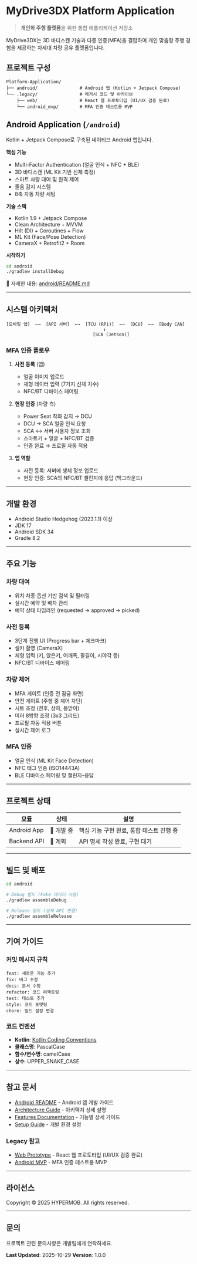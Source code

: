 # MyDrive3DX Platform Application

> **개인화 주행 플랫폼**을 위한 통합 애플리케이션 저장소

MyDrive3DX는 3D 바디스캔 기술과 다중 인증(MFA)을 결합하여 개인 맞춤형 주행 경험을 제공하는 차세대 차량 공유 플랫폼입니다.

## 프로젝트 구성

```
Platform-Application/
├── android/                # Android 앱 (Kotlin + Jetpack Compose)
└── .legacy/                # 레거시 코드 및 아카이브
    ├── web/                # React 웹 프로토타입 (UI/UX 검증 완료)
    └── android_mvp/        # MFA 인증 테스트용 MVP
```

## Android Application (`/android`)

Kotlin + Jetpack Compose로 구축된 네이티브 Android 앱입니다.

**핵심 기능**
- Multi-Factor Authentication (얼굴 인식 + NFC + BLE)
- 3D 바디스캔 (ML Kit 기반 신체 측정)
- 스마트 차량 대여 및 원격 제어
- 졸음 감지 시스템
- 8축 자동 차량 세팅

**기술 스택**
- Kotlin 1.9 + Jetpack Compose
- Clean Architecture + MVVM
- Hilt (DI) + Coroutines + Flow
- ML Kit (Face/Pose Detection)
- CameraX + Retrofit2 + Room

**시작하기**
```bash
cd android
./gradlew installDebug
```

📖 자세한 내용: [android/README.md](./android/README.md)

---

## 시스템 아키텍처

```
[모바일 앱]  ←→  [API 서버]  ←→  [TCU (RPi)]  ←→  [DCU]  ←→  [Body CAN]
                                     ↕
                                 [SCA (Jetson)]
```

### MFA 인증 플로우

1. **사전 등록** (앱)
   - 얼굴 이미지 업로드
   - 체형 데이터 입력 (7가지 신체 치수)
   - NFC/BT 디바이스 페어링

2. **현장 인증** (차량 측)
   - Power Seat 착좌 감지 → DCU
   - DCU → SCA 얼굴 인식 요청
   - SCA ↔ 서버 사용자 정보 조회
   - 스마트키 + 얼굴 + NFC/BT 검증
   - 인증 완료 → 프로필 자동 적용

3. **앱 역할**
   - 사전 등록: 서버에 생체 정보 업로드
   - 현장 인증: SCA의 NFC/BT 챌린지에 응답 (백그라운드)

---

## 개발 환경

- Android Studio Hedgehog (2023.1.1) 이상
- JDK 17
- Android SDK 34
- Gradle 8.2

---

## 주요 기능

### 차량 대여
- 위치·차종·옵션 기반 검색 및 필터링
- 실시간 예약 및 배차 관리
- 예약 상태 타임라인 (requested → approved → picked)

### 사전 등록
- 3단계 진행 UI (Progress bar + 체크마크)
- 셀카 촬영 (CameraX)
- 체형 입력 (키, 앉은키, 어깨폭, 팔길이, 시야각 등)
- NFC/BT 디바이스 페어링

### 차량 제어
- MFA 게이트 (인증 전 잠금 화면)
- 안전 게이트 (주행 중 제어 차단)
- 시트 조정 (전후, 상하, 등받이)
- 미러 8방향 조정 (3x3 그리드)
- 프로필 자동 적용 버튼
- 실시간 제어 로그

### MFA 인증
- 얼굴 인식 (ML Kit Face Detection)
- NFC 태그 인증 (ISO14443A)
- BLE 디바이스 페어링 및 챌린지-응답

---

## 프로젝트 상태

| 모듈 | 상태 | 설명 |
|------|------|------|
| Android App | 🚧 개발 중 | 핵심 기능 구현 완료, 통합 테스트 진행 중 |
| Backend API | 📝 계획 | API 명세 작성 완료, 구현 대기 |

---

## 빌드 및 배포

```bash
cd android

# Debug 빌드 (Fake 데이터 사용)
./gradlew assembleDebug

# Release 빌드 (실제 API 연결)
./gradlew assembleRelease
```

---

## 기여 가이드

### 커밋 메시지 규칙
```
feat: 새로운 기능 추가
fix: 버그 수정
docs: 문서 수정
refactor: 코드 리팩토링
test: 테스트 추가
style: 코드 포맷팅
chore: 빌드 설정 변경
```

### 코드 컨벤션
- **Kotlin**: [Kotlin Coding Conventions](https://kotlinlang.org/docs/coding-conventions.html)
- **클래스명**: PascalCase
- **함수/변수명**: camelCase
- **상수**: UPPER_SNAKE_CASE

---

## 참고 문서

- [Android README](./android/README.md) - Android 앱 개발 가이드
- [Architecture Guide](./android/ARCHITECTURE.md) - 아키텍처 상세 설명
- [Features Documentation](./android/FEATURES.md) - 기능별 상세 가이드
- [Setup Guide](./android/SETUP_GUIDE.md) - 개발 환경 설정

### Legacy 참고
- [Web Prototype](./.legacy/web/README.md) - React 웹 프로토타입 (UI/UX 검증 완료)
- [Android MVP](./.legacy/android_mvp/README.md) - MFA 인증 테스트용 MVP

---

## 라이선스

Copyright © 2025 HYPERMOB. All rights reserved.

---

## 문의

프로젝트 관련 문의사항은 개발팀에게 연락하세요.

**Last Updated**: 2025-10-29
**Version**: 1.0.0
